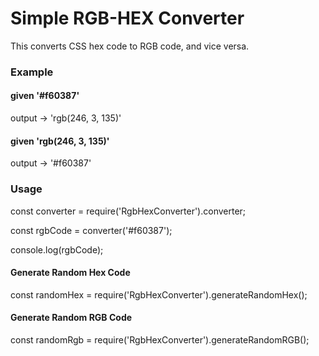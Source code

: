 # Simple RGB-HEX Converter

This converts CSS hex code to RGB code, and vice versa. 

### Example

#### given '#f60387'
output -> 'rgb(246, 3, 135)'

#### given 'rgb(246, 3, 135)'
output -> '#f60387'

### Usage
const converter = require('RgbHexConverter').converter;

const rgbCode = converter('#f60387');

console.log(rgbCode);

#### Generate Random Hex Code
const randomHex = require('RgbHexConverter').generateRandomHex();

#### Generate Random RGB Code
const randomRgb = require('RgbHexConverter').generateRandomRGB();



